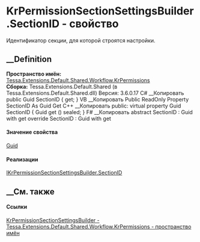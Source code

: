 # KrPermissionSectionSettingsBuilder.SectionID - свойство
Идентификатор секции, для которой строятся настройки.
## __Definition
 **Пространство имён:**
[Tessa.Extensions.Default.Shared.Workflow.KrPermissions](N_Tessa_Extensions_Default_Shared_Workflow_KrPermissions.htm)  
 **Сборка:** Tessa.Extensions.Default.Shared (в
Tessa.Extensions.Default.Shared.dll) Версия: 3.6.0.17
C# __Копировать
     public Guid SectionID { get; }
VB __Копировать
     Public ReadOnly Property SectionID As Guid
    	Get
C++ __Копировать
     public:
    virtual property Guid SectionID {
    	Guid get () sealed;
    }
F# __Копировать
     abstract SectionID : Guid with get
    override SectionID : Guid with get
#### Значение свойства
[Guid](https://learn.microsoft.com/dotnet/api/system.guid)
#### Реализации
[IKrPermissionSectionSettingsBuilder.SectionID](P_Tessa_Extensions_Default_Shared_Workflow_KrPermissions_IKrPermissionSectionSettingsBuilder_SectionID.htm)  
##  __См. также
#### Ссылки
[KrPermissionSectionSettingsBuilder -
](T_Tessa_Extensions_Default_Shared_Workflow_KrPermissions_KrPermissionSectionSettingsBuilder.htm)
[Tessa.Extensions.Default.Shared.Workflow.KrPermissions - пространство
имён](N_Tessa_Extensions_Default_Shared_Workflow_KrPermissions.htm)
